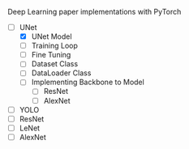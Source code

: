 Deep Learning paper implementations with PyTorch

- [ ] UNet
  - [x] UNet Model
  - [ ] Training Loop
  - [ ] Fine Tuning
  - [ ] Dataset Class
  - [ ] DataLoader Class
  - [ ] Implementing Backbone to Model
    - [ ] ResNet
    - [ ] AlexNet
    
- [ ] YOLO
- [ ] ResNet
- [ ] LeNet
- [ ] AlexNet
